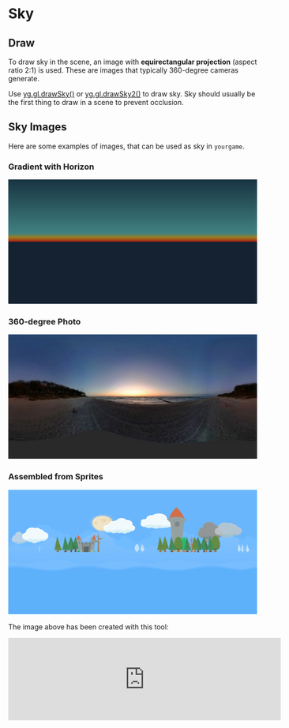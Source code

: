# Sky

## Draw
To draw sky in the scene, an image with **equirectangular projection** (aspect ratio 2:1) is used. These are images that typically 360-degree cameras generate.

Use [yg.gl.drawSky()](yg_gl.md#function-yggldrawsky) or [yg.gl.drawSky2()](yg_gl.md#function-yggldrawsky2) to draw sky. Sky should usually be the first thing to draw in a scene to prevent occlusion.

## Sky Images

Here are some examples of images, that can be used as sky in `yourgame`.

### Gradient with Horizon

![Gradient with Horizon Sky](sky_gradient.png)

### 360-degree Photo

![360-degree Sky Photo](sky_photo.jpg)

### Assembled from Sprites

![Assembled Sky Image](sky_assembled.png)

The image above has been created with this tool:

<iframe frameborder="0" src="https://itch.io/embed/1120244?bg_color=465360&amp;fg_color=ffffff&amp;link_color=d6e5f5&amp;border_color=515c68" width="552" height="167"><a href="https://didaduddel.itch.io/skytool">Skybox Composing Tool by didaduddel</a></iframe>
